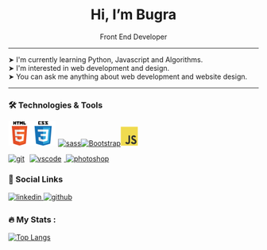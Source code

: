 <h1 align="center"> Hi, I’m Bugra</h1> 
<p align="center" id="header">Front End Developer </p> 

---

<div align="left">
  ➤ I'm currently learning Python, Javascript and Algorithms. <br>
  ➤ I'm interested in web development and design. <br>
  ➤ You can ask me anything about web development and website design.
</div>

---
  
### 🛠️ Technologies & Tools
  
<a href="https://html.com/" target="_blank"><img src="https://raw.githubusercontent.com/devicons/devicon/master/icons/html5/html5-original-wordmark.svg" alt="html5" width="45" height="50"/></a><a href="https://www.w3.org/Style/CSS/Overview.en.html" target="_blank"><img src="https://raw.githubusercontent.com/devicons/devicon/master/icons/css3/css3-original-wordmark.svg" style="margin-right: 5px;" alt="css3" width="50" height="50"/></a><a href="https://sass-lang.com/" target="_blank"><img src="https://sass-lang.com/assets/img/logos/logo-b6e1ef6e.svg" alt="sass" height="38" width="45"></a><a href="https://getbootstrap.com/docs/3.4/javascript/" target="_blank"><img src="https://upload.wikimedia.org/wikipedia/commons/thumb/b/b2/Bootstrap_logo.svg/1200px-Bootstrap_logo.svg.png" alt="Bootstrap" height="35"/></a><a href="https://www.javascript.com/" target="_blank"><img  src="https://raw.githubusercontent.com/devicons/devicon/master/icons/javascript/javascript-original.svg" alt="javascript"  width="35" height="39"/></a>

<a href="https://git-scm.com/"><img src="https://cdn.jsdelivr.net/gh/devicons/devicon/icons/git/git-original.svg" alt="git" width="35" style="margin-right: 10px;" height="35"/></a><a href="https://code.visualstudio.com/"><img src="https://cdn.jsdelivr.net/gh/devicons/devicon/icons/vscode/vscode-original.svg" alt="vscode" width="35" style="margin-right: 5px;" height="35"/></a><a href="https://www.adobe.com/tr/products/photoshop.html"> <img src="https://upload.wikimedia.org/wikipedia/commons/thumb/a/af/Adobe_Photoshop_CC_icon.svg/640px-Adobe_Photoshop_CC_icon.svg.png" alt="photoshop" height="38"> </a>



### :link: Social Links

<a href="https://linkedin.com/in/nuribugrademir" target="_blank">
<img src=https://img.shields.io/badge/linkedin-%231E77B5.svg?&style=for-the-badge&logo=linkedin&logoColor=white alt=linkedin style="margin-bottom: 5px;" />
</a>
<a href="https://github.com/nuribugra"><img src=https://img.shields.io/badge/github-%2324292e.svg?&style=for-the-badge&logo=github&logoColor=white alt=github style="margin-bottom: 5px;" /></a>


<p>
<!--<img src="https://cdn.jsdelivr.net/gh/devicons/devicon/icons/figma/figma-original.svg" alt="figma" width="30" height="35"/>
<img src="https://cdn.jsdelivr.net/gh/devicons/devicon/icons/react/react-original.svg" alt="react" width="35" height="35"/>
<img src="https://cdn.jsdelivr.net/gh/devicons/devicon/icons/tailwindcss/tailwindcss-plain.svg" alt="tailwind" width="35" height="35" />        
<img src="https://cdn.jsdelivr.net/gh/devicons/devicon/icons/sass/sass-original.svg" alt="sass" width="35" height="35"/> -->
</p>

### 🔥 My Stats :

<!-- [![GitHub Streak](http://github-readme-streak-stats.herokuapp.com?user=nuribugra&theme=dark&mode=weekly)](https://git.io/streak-stats) -->

[![Top Langs](https://github-readme-stats.vercel.app/api/top-langs/?username=nuribugra&layout=compact&theme=vision-friendly-dark)](https://github.com/anuraghazra/github-readme-stats)


